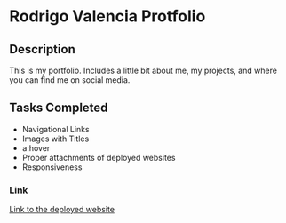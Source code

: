 # Rodrigo Valencia Protfolio

## Description

This is my portfolio. Includes a little bit about me, my projects, and where you can find me on social media. 

## Tasks Completed 
* Navigational Links
* Images with Titles
* a:hover 
* Proper attachments of deployed websites
* Responsiveness

### Link
[Link to the deployed website](https://rodvalencia2319.github.io/Portfolio/)

